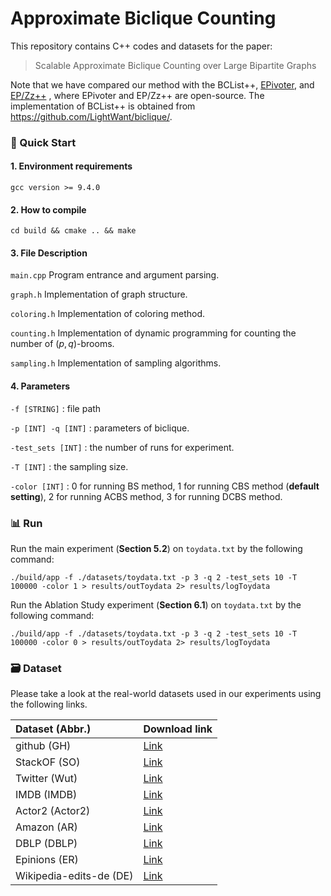 # Approximate Biclique Counting

This repository contains C++ codes and datasets for the paper:

> Scalable Approximate Biclique Counting over Large Bipartite Graphs

Note that we have compared our method with the BCList++, [EPivoter](https://github.com/LightWant/biclique/), and [EP/Zz++](https://github.com/LightWant/biclique/) , where EPivoter and EP/Zz++ are open-source. The implementation of BCList++ is obtained from https://github.com/LightWant/biclique/.

### 🚀 Quick Start
#### 1. Environment requirements

```
gcc version >= 9.4.0
```
#### 2. How to compile
```
cd build && cmake .. && make
```

#### 3. File Description
```main.cpp``` Program entrance and argument parsing.

```graph.h``` Implementation of graph structure.

```coloring.h``` Implementation of coloring method.

```counting.h``` Implementation of dynamic programming for counting the number of $(p,q)$-brooms.

```sampling.h``` Implementation of sampling algorithms.

#### 4. Parameters

``` -f [STRING] ``` : file path

``` -p [INT] -q [INT] ``` : parameters of biclique.

``` -test_sets [INT] ``` : the number of runs for experiment.

``` -T [INT] ``` : the sampling size.

``` -color [INT] ``` : 0 for running BS method, 1 for running CBS method (**default setting**), 2 for running ACBS method, 3 for running DCBS method.

###  📊 Run
Run the main experiment (**Section 5.2**) on `toydata.txt` by the following command:
```
./build/app -f ./datasets/toydata.txt -p 3 -q 2 -test_sets 10 -T 100000 -color 1 > results/outToydata 2> results/logToydata
```

Run the Ablation Study experiment (**Section 6.1**) on `toydata.txt` by the following command:
```
./build/app -f ./datasets/toydata.txt -p 3 -q 2 -test_sets 10 -T 100000 -color 0 > results/outToydata 2> results/logToydata
```

### 🗃️ Dataset 

Please take a look at the real-world datasets used in our experiments using the following links.


| Dataset (Abbr.)         | Download link                                                |
| :---------------------- | ------------------------------------------------------------ |
| github (GH)             | [Link](http://konect.cc/networks/github/)         |
| StackOF (SO)            | [Link](http://konect.cc/networks/stackexchange-stackoverflow/)           |
| Twitter (Wut)           | [Link](http://konect.cc/networks/munmun_twitterex_ut/) |
| IMDB (IMDB)             | [Link](http://konect.cc/networks/komarix-imdb/)              |
| Actor2 (Actor2)         | [Link](http://konect.cc/networks/actor2/)             |
| Amazon (AR)             | [Link](http://konect.cc/networks/amazon-ratings/)       |
| DBLP (DBLP)             | [Link](http://konect.cc/networks/dblp-author/)            |
| Epinions (ER)           | [Link](http://konect.cc/networks/epinions-rating/)         |
| Wikipedia-edits-de (DE) | [Link](http://konect.cc/networks/edit-dewiki/)               |
